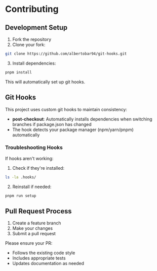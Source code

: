 # Contributing

## Development Setup

1. Fork the repository
2. Clone your fork:
```bash
git clone https://github.com/albertobar94/git-hooks.git
```

3. Install dependencies:
```bash
pnpm install
```

This will automatically set up git hooks.

## Git Hooks

This project uses custom git hooks to maintain consistency:

- **post-checkout**: Automatically installs dependencies when switching branches if package.json has changed
- The hook detects your package manager (npm/yarn/pnpm) automatically

### Troubleshooting Hooks

If hooks aren't working:

1. Check if they're installed:
```bash
ls -la .hooks/
```

2. Reinstall if needed:
```bash
pnpm run setup
```

## Pull Request Process

1. Create a feature branch
2. Make your changes
3. Submit a pull request

Please ensure your PR:
- Follows the existing code style
- Includes appropriate tests
- Updates documentation as needed